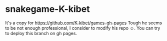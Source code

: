# snakegame-K-kibet
It's a copy for https://github.com/K-kibet/games-gh-pages
Tough he seems to be not enough professional, I consider to modify his repo ☺.
You can try to deploy this branch on gh pages.